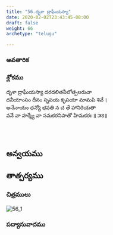 ```yaml
---
title: "56.దృశా ద్రాఘీయస్యా"
date: 2020-02-02T23:43:45-08:00
draft: false
weight: 66
archetype: "telugu"

---
```


### అవతారిక


### శ్లోకము

దృశా ద్రాఘీయస్యా దరదలితనీలోత్పలరుచా
<br/>దవీయాంసం దీనం స్నపయ కృపయా మామపి శివే ।
<br/>అనేనాయం ధన్యో భవతి న చ తే హానిరియతా
<br/>వనే వా హర్మ్యే వా సమకరనిపాతో హిమకరః ॥ ౫౭॥
<br/>

<br/><br/>

## అన్వయము 


## తాత్పర్యము 

### చిత్రములు 

![56_1](/images/sl/manual/SL_V56.jpg)

### పద్యానువాదము
